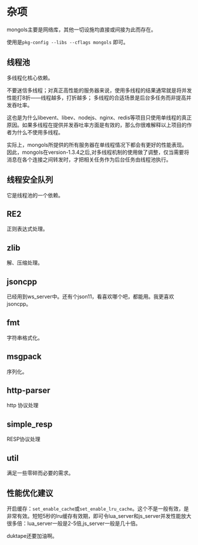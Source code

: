 # 杂项

mongols主要是网络库，其他一切设施均直接或间接为此而存在。

使用是`pkg-config --libs --cflags mongols` 即可。

## 线程池

多线程化核心依赖。

不要迷信多线程；对真正高性能的服务器来说，使用多线程的结果通常就是将并发性能打8折——线程越多，打折越多；
多线程的合适场景是后台多任务而非提高并发吞吐率。

这也是为什么libevent、libev、nodejs、nginx、redis等项目只使用单线程的真正原因。如果多线程在提供并发吞吐率方面是有效的，那么你很难解释以上项目的作者为什么不使用多线程。

实际上，mongols所提供的所有服务器在单线程情况下都会有更好的性能表现。因此，mongols在version-1.3.4之后,对多线程机制的使用做了调整，仅当需要将消息在各个连接之间转发时，才把相关任务作为后台任务由线程池执行。

## 线程安全队列

它是线程池的一个依赖。

## RE2

正则表达式处理。

## zlib

解、压缩处理。

## jsoncpp 

已经用到ws_server中。还有个json11，看喜欢哪个吧，都能用。我更喜欢jsoncpp。

## fmt

字符串格式化。

## msgpack

序列化。

## http-parser

http 协议处理

## simple_resp

RESP协议处理

## util

满足一些零碎而必要的需求。

## 性能优化建议

开启缓存：`set_enable_cache`或`set_enable_lru_cache`。这个不是一般有效，是非常有效。短短5秒的lru缓存有效期，即可令lua_server和js_server并发性能放大很多倍：lua_server一般是2-5倍,js_server一般是几十倍。

duktape还要加油啊。